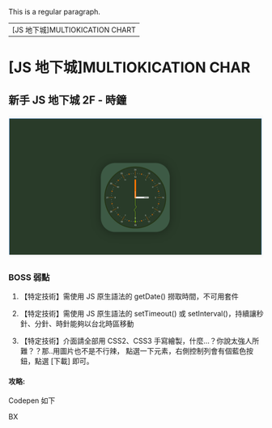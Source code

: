 This is a regular paragraph.

<table>
    <tr>
        <td>[JS 地下城]MULTIOKICATION CHART</td>
    </tr>
</table>

# [JS 地下城]MULTIOKICATION CHAR

## 新手 JS 地下城 2F - 時鐘

![時鐘](https://github.com/fttp0165/javascript/blob/master/javascript-exercise/undertwon2F/clock.PNG   "clock")


### BOSS 弱點

1. 【特定技術】需使用 JS 原生語法的 getDate() 撈取時間，不可用套件

2. 【特定技術】需使用 JS 原生語法的 setTimeout() 或 setInterval()，持續讓秒針、分針、時針能夠以台北時區移動

3. 【特定技術】介面請全部用 CSS2、CSS3 手寫繪製，什麼...？你說太強人所難？？那..用圖片也不是不行辣， 點選一下元素，右側控制列會有個藍色按鈕，點選 [下載] 即可。

#### 攻略:




Codepen 如下

BX
